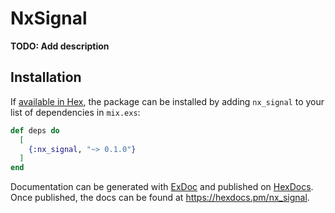 # NxSignal

**TODO: Add description**

## Installation

If [available in Hex](https://hex.pm/docs/publish), the package can be installed
by adding `nx_signal` to your list of dependencies in `mix.exs`:

```elixir
def deps do
  [
    {:nx_signal, "~> 0.1.0"}
  ]
end
```

Documentation can be generated with [ExDoc](https://github.com/elixir-lang/ex_doc)
and published on [HexDocs](https://hexdocs.pm). Once published, the docs can
be found at <https://hexdocs.pm/nx_signal>.

